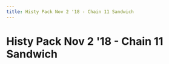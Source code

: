 ```yaml
---
title: Histy Pack Nov 2 '18 - Chain 11 Sandwich
---
```

<ClientOnly><AssetLoader :reloadOnce="true" />
# Histy Pack Nov 2 '18 - Chain 11 Sandwich

<GameSlides :jsonFileToLoad="'playermade/histy_nov2/chain11_sandwich.json'" :useRandomSeed="false" :useManualData="false" :replay="true"></GameSlides>

</ClientOnly>
